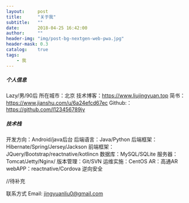 ```yaml
---
layout:     post
title:      "关于我"
subtitle:   ""
date:       2018-04-25 16:42:00
author:     ""
header-img: "img/post-bg-nextgen-web-pwa.jpg"
header-mask: 0.3
catalog:    true
tags:
    - 我
---
```




##### 个人信息
Lazy/男/90后
所在城市：北京
技术博客：https://www.liujingyuan.top
简书：https://www.jianshu.com/u/6a24efcd67ec
Github:：https://github.com/l123456789jy

##### 技术栈
开发方向：Android/java后台
后端语言：Java/Python
后端框架：Hibernate/Spring/Jersey/Jackson
前端框架：JQuery/Bootstrap/reactnative/kotlincn
数据库：MySQL/SQLite
服务器：Tomcat/Jetty/Nginx/
版本管理：Git/SVN
运维实施：CentOS
AR：高通AR
webAPP：reactnative/Cordova
逆向安全


//待补充

联系方式
Email: jingyuanliu0@gmail.com

